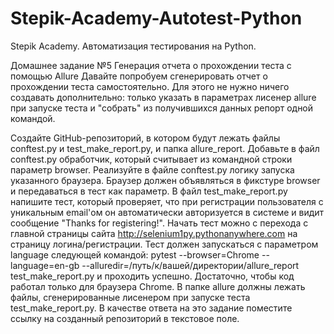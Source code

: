 # Stepik-Academy-Autotest-Python
Stepik Academy. Автоматизация тестирования на Python.

Домашнее задание №5
Генерация отчета о прохождении теста с помощью Allure
Давайте попробуем сгенерировать отчет о прохождении теста самостоятельно. Для этого не нужно ничего создавать дополнительно: только указать в параметрах лисенер allure при запуске теста и "собрать" из получившихся данных репорт одной командой.

Создайте GitHub-репозиторий, в котором будут лежать файлы conftest.py и test_make_report.py, и папка allure_report.
Добавьте в файл conftest.py обработчик, который считывает из командной строки параметр browser.
Реализуйте в файле conftest.py логику запуска указанного браузера. Браузер должен объявляться в фикстуре browser и передаваться в тест как параметр.
В файл test_make_report.py напишите тест, который проверяет, что при регистрации пользователя с уникальным email'ом он автоматически авторизуется в системе и видит сообщение "Thanks for registering!". Начать тест можно с перехода с главной страницы сайта http://selenium1py.pythonanywhere.com на страницу логина/регистрации.
Тест должен запускаться с параметром language следующей командой:
pytest --browser=Chrome --language=en-gb --alluredir=/путь/к/вашей/директории/allure_report test_make_report.py
и проходить успешно. Достаточно, чтобы код работал только для браузера Сhrome.
В папке allure должны лежать файлы, сгенерированные лисенером при запуске теста test_make_report.py.
В качестве ответа на это задание поместите ссылку на созданный репозиторий в текстовое поле.
